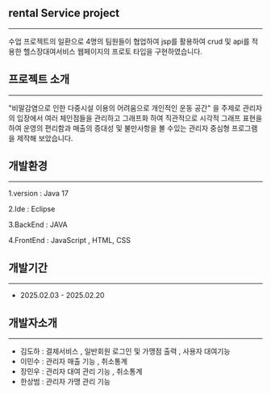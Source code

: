 ## rental Service project 
-----------
수업 프로젝트의 일환으로 4명의 팀원들이 협업하여 jsp를 활용하여 crud 및 api를 적용한 헬스장대여서비스 웹페이지의 프로토 타입을 구현하였습니다.

## 프로젝트 소개
-------------------
"비말감염으로 인한 다중시설 이용의 어려움으로 개인적인 운동 공간" 을 주제로 관리자의 입장에서 여러 체인점들을 관리하고 그래프화 하여 
직관적으로 시각적 그래프 표현을 하여 운영의 편리함과 매출의 증대성 및 불만사항을 볼 수있는 관리자 중심형 프로그램을 제작해 보았습니다.

## 개발환경
------------------
1.version : Java 17

2.Ide : Eclipse

3.BackEnd : JAVA

4.FrontEnd : JavaScript , HTML, CSS

## 개발기간
-------------------------------------
+ 2025.02.03 - 2025.02.20

## 개발자소개
-----------------------
+ 김도하 : 결제서비스 , 일반회원 로그인 및 가맹점 출력 , 사용자 대여기능
+ 이민수 : 관리자 매출 기능 , 취소통계
+ 장민우 : 관리자 대여 관리 기능 , 취소통계
+ 한상범 : 관리자 가맹 관리 기능
